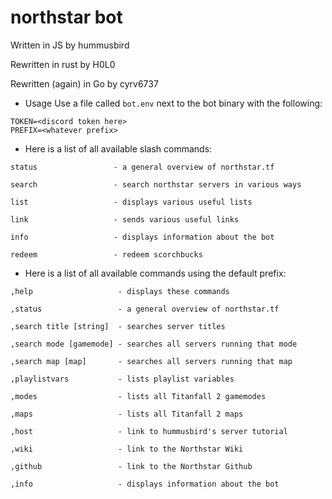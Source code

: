 # northstar bot

Written in JS by hummusbird

Rewritten in rust by H0L0

Rewritten (again) in Go by cyrv6737

+ Usage
Use a file called `bot.env` next to the bot binary with the following:
```
TOKEN=<discord token here>
PREFIX=<whatever prefix>
```

+ Here is a list of all available slash commands:
```
status                 - a general overview of northstar.tf

search                 - search northstar servers in various ways

list                   - displays various useful lists

link                   - sends various useful links

info                   - displays information about the bot

redeem                 - redeem scorchbucks

```

+ Here is a list of all available commands using the default prefix:
```
,help                   - displays these commands

,status                 - a general overview of northstar.tf

,search title [string]  - searches server titles

,search mode [gamemode] - searches all servers running that mode

,search map [map]       - searches all servers running that map

,playlistvars           - lists playlist variables

,modes                  - lists all Titanfall 2 gamemodes

,maps                   - lists all Titanfall 2 maps

,host                   - link to hummusbird's server tutorial

,wiki                   - link to the Northstar Wiki

,github                 - link to the Northstar Github 

,info                   - displays information about the bot

```